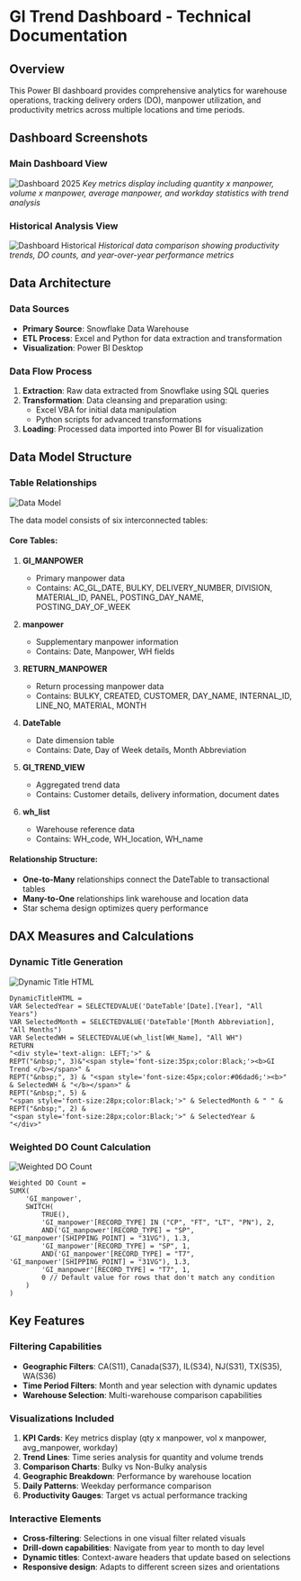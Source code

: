 # GI Trend Dashboard - Technical Documentation

## Overview
This Power BI dashboard provides comprehensive analytics for warehouse operations, tracking delivery orders (DO), manpower utilization, and productivity metrics across multiple locations and time periods.

## Dashboard Screenshots

### Main Dashboard View 
![Dashboard 2025](image2.png)
*Key metrics display including quantity x manpower, volume x manpower, average manpower, and workday statistics with trend analysis*

### Historical Analysis View
![Dashboard Historical](image1.png)
*Historical data comparison showing productivity trends, DO counts, and year-over-year performance metrics*

## Data Architecture

### Data Sources
- **Primary Source**: Snowflake Data Warehouse
- **ETL Process**: Excel and Python for data extraction and transformation
- **Visualization**: Power BI Desktop

### Data Flow Process
1. **Extraction**: Raw data extracted from Snowflake using SQL queries
2. **Transformation**: Data cleansing and preparation using:
   - Excel VBA for initial data manipulation
   - Python scripts for advanced transformations
3. **Loading**: Processed data imported into Power BI for visualization

## Data Model Structure

### Table Relationships
![Data Model](image3.png)

The data model consists of six interconnected tables:

#### Core Tables:
1. **GI_MANPOWER**
   - Primary manpower data
   - Contains: AC_GL_DATE, BULKY, DELIVERY_NUMBER, DIVISION, MATERIAL_ID, PANEL, POSTING_DAY_NAME, POSTING_DAY_OF_WEEK

2. **manpower**
   - Supplementary manpower information
   - Contains: Date, Manpower, WH fields

3. **RETURN_MANPOWER**
   - Return processing manpower data
   - Contains: BULKY, CREATED, CUSTOMER, DAY_NAME, INTERNAL_ID, LINE_NO, MATERIAL, MONTH

4. **DateTable**
   - Date dimension table
   - Contains: Date, Day of Week details, Month Abbreviation

5. **GI_TREND_VIEW**
   - Aggregated trend data
   - Contains: Customer details, delivery information, document dates

6. **wh_list**
   - Warehouse reference data
   - Contains: WH_code, WH_location, WH_name

#### Relationship Structure:
- **One-to-Many** relationships connect the DateTable to transactional tables
- **Many-to-One** relationships link warehouse and location data
- Star schema design optimizes query performance

## DAX Measures and Calculations

### Dynamic Title Generation
![Dynamic Title HTML](image4.png)
```dax
DynamicTitleHTML = 
VAR SelectedYear = SELECTEDVALUE('DateTable'[Date].[Year], "All Years")
VAR SelectedMonth = SELECTEDVALUE('DateTable'[Month Abbreviation], "All Months")
VAR SelectedWH = SELECTEDVALUE(wh_list[WH_Name], "All WH")
RETURN
"<div style='text-align: LEFT;'>" &
REPT("&nbsp;", 3)&"<span style='font-size:35px;color:Black;'><b>GI Trend </b></span>" &
REPT("&nbsp;", 3) & "<span style='font-size:45px;color:#06dad6;'><b>" & SelectedWH & "</b></span>" &
REPT("&nbsp;", 5) &
"<span style='font-size:28px;color:Black;'>" & SelectedMonth & " " & REPT("&nbsp;", 2) &
"<span style='font-size:28px;color:Black;'>" & SelectedYear &
"</div>"
```

### Weighted DO Count Calculation
![Weighted DO Count](image5.png)
```dax
Weighted DO Count = 
SUMX(
    'GI_manpower',
    SWITCH(
        TRUE(),
        'GI_manpower'[RECORD_TYPE] IN ("CP", "FT", "LT", "PN"), 2,
        AND('GI_manpower'[RECORD_TYPE] = "SP", 'GI_manpower'[SHIPPING_POINT] = "31VG"), 1.3,
        'GI_manpower'[RECORD_TYPE] = "SP", 1,
        AND('GI_manpower'[RECORD_TYPE] = "T7", 'GI_manpower'[SHIPPING_POINT] = "31VG"), 1.3,
        'GI_manpower'[RECORD_TYPE] = "T7", 1,
        0 // Default value for rows that don't match any condition
    )
)
```

## Key Features

### Filtering Capabilities
- **Geographic Filters**: CA(S11), Canada(S37), IL(S34), NJ(S31), TX(S35), WA(S36)
- **Time Period Filters**: Month and year selection with dynamic updates
- **Warehouse Selection**: Multi-warehouse comparison capabilities

### Visualizations Included
1. **KPI Cards**: Key metrics display (qty x manpower, vol x manpower, avg_manpower, workday)
2. **Trend Lines**: Time series analysis for quantity and volume trends
3. **Comparison Charts**: Bulky vs Non-Bulky analysis
4. **Geographic Breakdown**: Performance by warehouse location
5. **Daily Patterns**: Weekday performance comparison
6. **Productivity Gauges**: Target vs actual performance tracking

### Interactive Elements
- **Cross-filtering**: Selections in one visual filter related visuals
- **Drill-down capabilities**: Navigate from year to month to day level
- **Dynamic titles**: Context-aware headers that update based on selections
- **Responsive design**: Adapts to different screen sizes and orientations


